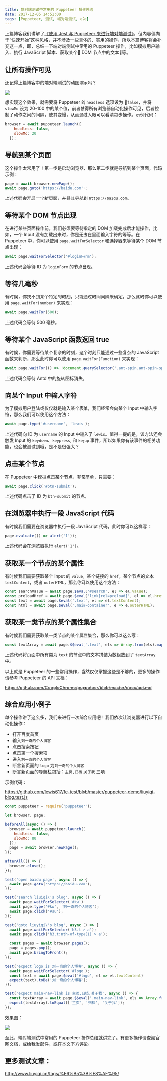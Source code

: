 ```yaml
---
title: 端对端测试中常用的 Puppeteer 操作总结
date: 2017-12-05 14:51:00
tags: [Puppeteer, 测试, 端对端测试, e2e]
---
```


上篇博客我们讲解了[《使用 Jest 与 Puppeteer 来进行端对端测试》](http://www.liuyiqi.cn/2017/12/05/e2e-testing-with-jest-and-puppeteer/)，但内容偏向于“快速开始”这种风格，并不涉及一些具体的、实用的操作，所以本篇博客将会补充这一点，即，总结一下端对端测试中常用的 Puppeteer 操作，比如模拟用户输入、执行 JavaScript 脚本、获取某个 DOM 节点中的文本等。

<!--more-->

## 让所有操作可见

还记得上篇博客中的端对端测试的动图演示吗？

![](https://wx2.sinaimg.cn/large/83900b4egy1fm5wgcwvylg20af0jn7wh.gif)

想实现这个效果，就需要将 Puppeteer 的 `headless` 选项设为 `false`，并将 `slowMo` 设为 20-100 中的某个值，前者使得所有浏览器自动化操作可见，后者控制了动作之间的间隔，使其变慢，从而通过人眼可以看清每步操作。示例代码：

```js
browser = await puppeteer.launch({
    headless: false,
    slowMo: 20
  });
```

## 导航到某个页面

这个操作太常用了！第一步是启动浏览器，那么第二步就是导航到某个页面，代码示例：

```js
page = await browser.newPage();
await page.goto('https://baidu.com');
```

上述代码会开启一个新页面，并将其导航到 `https://baidu.com`。

## 等待某个 DOM 节点出现

在进行某些页面操作前，我们必须要等待指定的 DOM 加载完成后才能操作，比如，一个 Input 没有加载出来时，你是无法在里面输入字符的等等。在 Puppeteer 中，你可以使用 `page.waitForSelector` 和选择器来等待某个 DOM 节点出现：

```js
await page.waitForSelector('#loginForm');
```

上述代码会等待 ID 为 `loginForm` 的节点出现。

## 等待几毫秒

有时候，你找不到某个特定的时刻，只能通过时间间隔来确定，那么此时你可以使用 `page.waitFor(number)` 来实现：

```js
await page.waitFor(500);
```

上述代码会等待 500 毫秒。

## 等待某个 JavaScript 函数返回 true

有时候，你需要等待某个复杂的时刻，这个时刻只能通过一些复杂的 JavaScript 函数来判断，那么此时你可以使用 `page.waitFor(Function)` 来实现：

```js
await page.waitFor(() => !document.querySelector('.ant-spin.ant-spin-spinning'));
```

上述代码会等待 Antd 中的旋转图标消失。

## 向某个 Input 中输入字符

为了模拟用户登陆或仅仅就是输入某个表单，我们经常会向某个 Input 中输入字符，那么我们可以使用这个方法：

```js
await page.type('#username', 'lewis');
```

上述代码向 ID 为 `username` 的 Input 中输入了 `lewis`。值得一提的是，该方法还会触发 Input 的 `keydown`、`keypress`, 和 `keyup` 事件，所以如果你有该事件的相关功能，也会被测试到哦，是不是很强大？

## 点击某个节点

在 Puppeteer 中模拟点击某个节点，非常简单，只需要：

```js
await page.click('#btn-submit');
```

上述代码点击了 ID 为 `btn-submit` 的节点。

## 在浏览器中执行一段 JavaScript 代码

有时候我们需要在浏览器中执行一段 JavaScript 代码，此时你可以这样写：

```js
page.evaluate(() => alert('1'));
```

上述代码会在浏览器执行 `alert('1')`。

## 获取某一个节点的某个属性

有时候我们需要获取某个 Input 的 `value`，某个链接的 `href`，某个节点的文本 `textContent`，或者 `outerHTML`，那么你可以使用这个方法：

```js
const searchValue = await page.$eval('#search', el => el.value);
const preloadHref = await page.$eval('link[rel=preload]', el => el.href);
const text = await page.$eval('.text', el => el.textContent);
const html = await page.$eval('.main-container', e => e.outerHTML);
```

## 获取某一类节点的某个属性集合

有时候我们需要获取某一类节点的某个属性集合，那么你可以这么写：

```js
const textArray = await page.$$eval('.text', els => Array.from(els).map(el => el.textContent));
```

上述代码将页面中所有类为 `text` 的节点中的文本拼装为数组放到了 `textArray` 中。


以上就是 Puppeteer 的一些常用操作，当然仅仅掌握这些是不够的，更多的操作请参考 Puppeteer 的 API 文档：

<https://github.com/GoogleChrome/puppeteer/blob/master/docs/api.md>

## 综合应用小例子

单个操作讲了这么多，我们来进行一次综合应用吧！我们依次让浏览器进行以下自动化操作：

- 打开百度首页
- 输入`刘一奇的个人博客`
- 点击搜索按钮
- 点击第一个搜索项
- 进入`刘一奇的个人博客`
- 断言新页面的 `logo` 为`刘一奇的个人博客`
- 断言新页面的导航栏包括：`主页,归档,关于我` 三项

示例代码： 

<https://github.com/lewis617/fe-test/blob/master/puppeteer-demo/liuyiqi-blog.test.js>

```js
const puppeteer = require('puppeteer');

let browser, page;

beforeAll(async () => {
  browser = await puppeteer.launch({
    headless: false,
    slowMo: 80
  });
  page = await browser.newPage();
});

afterAll(() => {
  browser.close();
});

test('open baidu page', async () => {
  await page.goto('https://baidu.com');
});

test('search liuiqi\'s blog', async () => {
  await page.waitForSelector('#kw');
  await page.type('#kw', '刘一奇的个人博客');
  await page.click('#su');
});

test('goto liuyiqi\'s blog', async () => {
  await page.waitForSelector('h3.t > a');
  await page.click('h3.t:nth-of-type(1) > a');

  const pages = await browser.pages();
  page = pages.pop();
  await page.bringToFront();
});

test('expect logo is 刘一奇的个人博客', async () => {
  await page.waitForSelector('#logo');
  const text = await page.$eval('#logo', el => el.textContent)
  expect(text).toBe('刘一奇的个人博客');
});

test('expect main-nav-link is 主页,归档,关于我', async () => {
  const textArray = await page.$$eval('.main-nav-link', els => Array.from(els).map(el => el.textContent));
  expect(textArray).toEqual(['主页', '归档', '关于我']);
});
```

效果图：

![](https://wx1.sinaimg.cn/large/83900b4egy1fm5zpm2qleg20o10jnqn5.gif)

至此，端对端测试中常用的 Puppeteer 操作总结就讲完了。有更多操作请查阅官网文档，或给我发邮件，或在本文下方评论。

## 更多测试文章：

<http://www.liuyiqi.cn/tags/%E6%B5%8B%E8%AF%95/>